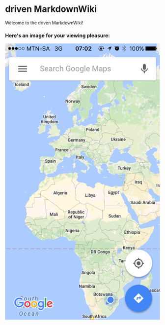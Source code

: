 # driven MarkdownWiki
Welcome to the driven MarkdownWiki!

### Here's an image for your viewing pleasure:
![Africa](IMG_8752.PNG)
